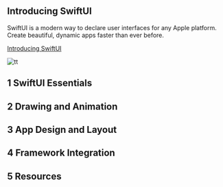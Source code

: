 

## Introducing SwiftUI


SwiftUI is a modern way to declare user interfaces for any Apple platform. 
Create beautiful, dynamic apps faster than ever before.

[Introducing SwiftUI](https://developer.apple.com/tutorials/swiftui/)

![tt](..//pictures/tutorial_swiftUI.png)


## 1 SwiftUI Essentials
## 2 Drawing and Animation
## 3 App Design and Layout
## 4  Framework Integration
## 5 Resources
